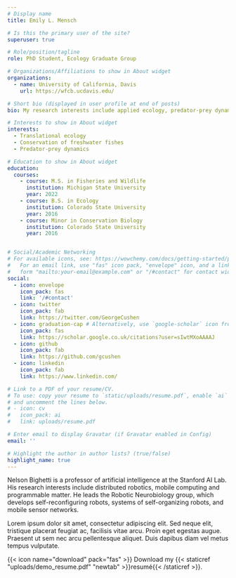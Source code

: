 ```yaml
---
# Display name
title: Emily L. Mensch

# Is this the primary user of the site?
superuser: true

# Role/position/tagline
role: PhD Student, Ecology Graduate Group 

# Organizations/Affiliations to show in About widget
organizations:
  - name: University of California, Davis
    url: https://wfcb.ucdavis.edu/

# Short bio (displayed in user profile at end of posts)
bio: My research interests include applied ecology, predator-prey dynamics, and conservation of fishes.

# Interests to show in About widget
interests:
  - Translational ecology
  - Conservation of freshwater fishes
  - Predator-prey dynamics

# Education to show in About widget
education:
  courses:
    - course: M.S. in Fisheries and Wildlife
      institution: Michigan State University
      year: 2022
    - course: B.S. in Ecology
      institution: Colorado State University
      year: 2016
    - course: Minor in Conservation Biology
      institution: Colorado State University
      year: 2016


# Social/Academic Networking
# For available icons, see: https://wowchemy.com/docs/getting-started/page-builder/#icons
#   For an email link, use "fas" icon pack, "envelope" icon, and a link in the
#   form "mailto:your-email@example.com" or "/#contact" for contact widget.
social:
  - icon: envelope
    icon_pack: fas
    link: '/#contact'
  - icon: twitter
    icon_pack: fab
    link: https://twitter.com/GeorgeCushen
  - icon: graduation-cap # Alternatively, use `google-scholar` icon from `ai` icon pack
    icon_pack: fas
    link: https://scholar.google.co.uk/citations?user=sIwtMXoAAAAJ
  - icon: github
    icon_pack: fab
    link: https://github.com/gcushen
  - icon: linkedin
    icon_pack: fab
    link: https://www.linkedin.com/

# Link to a PDF of your resume/CV.
# To use: copy your resume to `static/uploads/resume.pdf`, enable `ai` icons in `params.toml`,
# and uncomment the lines below.
# - icon: cv
#   icon_pack: ai
#   link: uploads/resume.pdf

# Enter email to display Gravatar (if Gravatar enabled in Config)
email: ''

# Highlight the author in author lists? (true/false)
highlight_name: true
---
```


Nelson Bighetti is a professor of artificial intelligence at the Stanford AI Lab. His research interests include distributed robotics, mobile computing and programmable matter. He leads the Robotic Neurobiology group, which develops self-reconfiguring robots, systems of self-organizing robots, and mobile sensor networks.

Lorem ipsum dolor sit amet, consectetur adipiscing elit. Sed neque elit, tristique placerat feugiat ac, facilisis vitae arcu. Proin eget egestas augue. Praesent ut sem nec arcu pellentesque aliquet. Duis dapibus diam vel metus tempus vulputate.

{{< icon name="download" pack="fas" >}} Download my {{< staticref "uploads/demo_resume.pdf" "newtab" >}}resumé{{< /staticref >}}.
